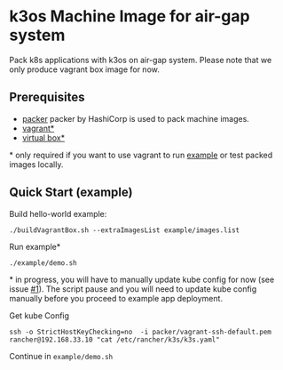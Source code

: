 # k3os Machine Image for air-gap system

Pack k8s applications with k3os on air-gap system. Please note that we only produce vagrant box image for now.

## Prerequisites
* [packer](https://www.packer.io/)
packer by HashiCorp is used to pack machine images.
* [vagrant*](https://www.vagrantup.com/)
* [virtual box*](https://www.virtualbox.org/)

\* only required if you want to use vagrant to run [example](example) or test packed images locally.
## Quick Start (example)

Build hello-world example:

```
./buildVagrantBox.sh --extraImagesList example/images.list
```
Run example* 

```
./example/demo.sh
```

\* in progress, you will have to manually update kube config for now (see issue [#1](/../../issues/1)). The script pause and you will need to update kube config manually before you proceed to example app deployment.

Get kube Config

```
ssh -o StrictHostKeyChecking=no  -i packer/vagrant-ssh-default.pem rancher@192.168.33.10 "cat /etc/rancher/k3s/k3s.yaml"
```

Continue in `example/demo.sh`
